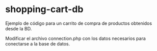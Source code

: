 # shopping-cart-db
Ejemplo de código para un carrito de compra de productos obtenidos desde la BD.

Modificar el archivo connection.php con los datos necesarios para conectarse a la base de datos.